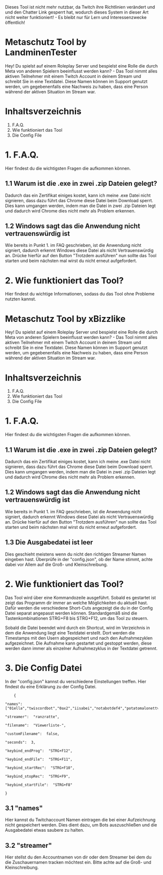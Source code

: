 Dieses Tool ist nicht mehr nutzbar, da Twitch ihre Richtlinien verändert und und den Chatter Link gesperrt hat, wodurch dieses System in dieser Art nicht weiter funktioniert! - Es bleibt nur für Lern und Interessenzwecke öffentlich!

# Metaschutz Tool by LandminenTester

Hey! Du spielst auf einem Roleplay Server und bespielst eine Rolle die durch Meta von anderen Spielern beeinflusst werden kann? - Das Tool nimmt alles aktiven Teilnehmer mit einem Twitch Account in deinem Stream und schreibt Sie in eine Textdatei. Diese Namen können im Support genutzt werden, um gegebenenfalls eine Nachweis zu haben, dass eine Person während der aktiven Situation im Stream war.

# Inhaltsverzeichnis

1. F.A.Q.
2. Wie funktioniert das Tool
3. Die Config File

# 1. F.A.Q.
Hier findest du die wichtigsten Fragen die aufkommen können.

## 1.1 Warum ist die .exe in zwei .zip Dateien gelegt?
Dadurch das ein Zertifikat einiges kostet, kann ich meine .exe Datei nicht signieren, dass dazu führt das Chrome diese Datei beim Download sperrt. Dies kann umgangen werden, indem man die Datei in zwei .zip Dateien legt und dadurch wird Chrome dies nicht mehr als Problem erkennen. 

## 1.2 Windows sagt das die Anwendung nicht vertrauenswürdig ist
Wie bereits in Punkt 1. im FAQ geschrieben, ist die Anwendung nicht signiert, dadurch erkennt Windows diese Datei als nicht Vertrauenswürdig an. Drücke hierfür auf den Button "Trotzdem ausführen" nun sollte das Tool starten und beim nächsten mal wirst du nicht erneut aufgefordert.

# 2. Wie funktioniert das Tool?

Hier findest du wichtige Informationen, sodass du das Tool ohne Probleme nutzten kannst. 

# Metaschutz Tool by xBizzlike

Hey! Du spielst auf einem Roleplay Server und bespielst eine Rolle die durch Meta von anderen Spielern beeinflusst werden kann? - Das Tool nimmt alles aktiven Teilnehmer mit einem Twitch Account in deinem Stream und schreibt Sie in eine Textdatei. Diese Namen können im Support genutzt werden, um gegebenenfalls eine Nachweis zu haben, dass eine Person während der aktiven Situation im Stream war.

# Inhaltsverzeichnis

1. F.A.Q.
2. Wie funktioniert das Tool
3. Die Config File

# 1. F.A.Q.
Hier findest du die wichtigsten Fragen die aufkommen können.

## 1.1 Warum ist die .exe in zwei .zip Dateien gelegt?
Dadurch das ein Zertifikat einiges kostet, kann ich meine .exe Datei nicht signieren, dass dazu führt das Chrome diese Datei beim Download sperrt. Dies kann umgangen werden, indem man die Datei in zwei .zip Dateien legt und dadurch wird Chrome dies nicht mehr als Problem erkennen. 

## 1.2 Windows sagt das die Anwendung nicht vertrauenswürdig ist
Wie bereits in Punkt 1. im FAQ geschrieben, ist die Anwendung nicht signiert, dadurch erkennt Windows diese Datei als nicht Vertrauenswürdig an. Drücke hierfür auf den Button "Trotzdem ausführen" nun sollte das Tool starten und beim nächsten mal wirst du nicht erneut aufgefordert.

## 1.3 Die Ausgabedatei ist leer
Dies geschieht meistens wenn du nicht den richtigen Streamer Namen eingeben hast. Überprüfe in der "config.json", ob der Name stimmt, achte dabei vor Allem auf die Groß- und Kleinschreibung.

# 2. Wie funktioniert das Tool?


Das Tool wird über eine Kommandozeile ausgeführt. Sobald es gestartet ist zeigt das Programm dir immer an welche Möglichkeiten du aktuell hast. Dafür werden die verschiedene Short-Cuts angezeigt die du in der Config Datei separat angepasst werden können. Standardgemäß sind die Tastenkombinationen  STRG+F8 bis STRG+F12, um das Tool zu steuern. 

Sobald die Datei beendet wird durch ein Shortcut, wird im Verzeichnis in dem die Anwendung liegt eine Textdatei erstellt. Dort werden die Timestamps mit den Usern abgespeichert und nach den Aufnahmezyklen aufgezeichnet. Die Aufnahme kann gestartet und gestoppt werden, diese werden dann immer als einzelner Aufnahmezyklus in der Textdatei getrennt.

# 3. Die Config Datei
In der "config.json" kannst du verschiedene Einstellungen treffen. Hier findest du eine Erklärung zu der Config Datei. 

        {
    
    "names":  ["01ella","twiscordbot","0ax2","iisabei","notabotdef4","potatomalonettv","floboytwi","cyndyka","aten","larakraf","delotx","kattynah","roxesy","kittenrescue","peculiarasmr","victortomaili","notabotdef9","whypepe","lucentcrown12345678910","thisisunreallol","community_for_streamers","lonely_liza","gamers_and_streamers","notabotdef6","smallstreamers_discord","discordstreamercommunity","squu1zy","streamfahrer","01olivia","einfachuwe42","aliceydra","aliengathering","commanderroot","drapsnatt","kattah","larakraf","rogueg1rl","violets_tv","x_nsa_x","lurxx"],
    
    "streamer":  "ranzratte",
    
    "filename":  "Viewerliste-",
    
    "customFilename":  false,
    
    "seconds":  3,
    
    "keybind_endProg":  "STRG+F12",
    
    "keybind_endFile":  "STRG+F11",
    
    "keybind_startRec":  "STRG+F10",
    
    "keybind_stopRec":  "STRG+F9",
    
    "keybind_startFile":  "STRG+F8"
    
    }
## 3.1 "names"
Hier kannst du Twitchaccount Namen eintragen die bei einer Aufzeichnung nicht gespeichert werden. Dies dient dazu, um Bots auszuschließen und die Ausgabedatei etwas saubere zu halten.

## 3.2 "streamer"
Hier stellst du den Accountnamen von dir oder dem Streamer bei dem du die Zuschauernamen tracken möchtest ein. Bitte achte auf die Groß- und Kleinschreibung. 

 

